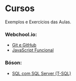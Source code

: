 # Cursos
Exemplos e Exercícios das Aulas.

### Webchool.io:
-  [Git e GitHub](https://www.youtube.com/playlist?list=PL77JVjKTJT2h4aACrIx1ECmr8h9esjh16)
-  [JavaScript Funcional](https://www.youtube.com/playlist?list=PL77JVjKTJT2iAlBJX3buyljqzfoR9nV_R)

### Bóson:
 -  [SQL com SQL Server (T-SQL)](https://www.youtube.com/playlist?list=PLucm8g_ezqNqI5cW3alteV5olcMCcHYRK)
